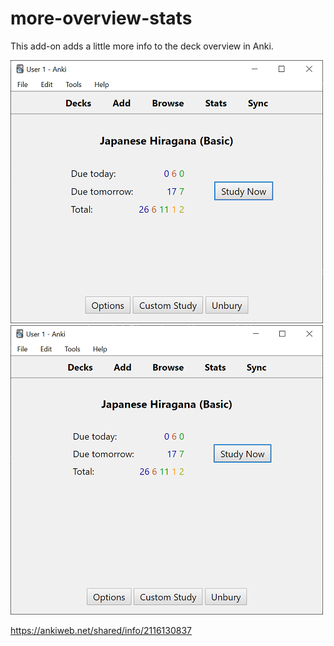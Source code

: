 # more-overview-stats
This add-on adds a little more info to the deck overview in Anki.

![Screenshot 1](screenshot_1.png?raw=true')
![Screenshot 2](screenshot_2.png?raw=true')

https://ankiweb.net/shared/info/2116130837
